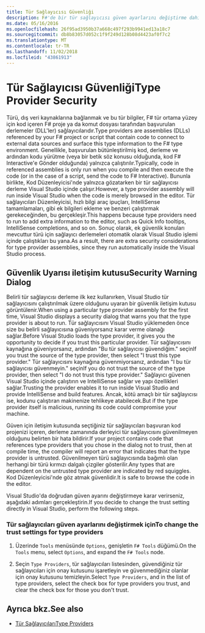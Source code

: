```yaml
---
title: Tür Sağlayıcısı Güvenliği
description: F#'de bir tür sağlayıcısı güven ayarlarını değiştirme dahil olmak üzere, tür sağlayıcısı güvenliği hakkında bilgi edinin.
ms.date: 05/16/2016
ms.openlocfilehash: 26f95ad3950b37a668c497f293b9941ed13a18c7
ms.sourcegitcommit: db8b83057d052c1f9f249d128b08d4423af0f7c2
ms.translationtype: MT
ms.contentlocale: tr-TR
ms.lasthandoff: 11/02/2018
ms.locfileid: "43861913"
---
```

# <a name="type-provider-security"></a><span data-ttu-id="5b236-103">Tür Sağlayıcısı Güvenliği</span><span class="sxs-lookup"><span data-stu-id="5b236-103">Type Provider Security</span></span>

<span data-ttu-id="5b236-104">Türü, dış veri kaynaklarına bağlanmak ve bu tür bilgiler, F# tür ortama yüzey için kod içeren F# proje ya da komut dosyası tarafından başvurulan derlemeler (DLL'ler) sağlayıcılarıdır.</span><span class="sxs-lookup"><span data-stu-id="5b236-104">Type providers are assemblies (DLLs) referenced by your F# project or script that contain code to connect to external data sources and surface this type information to the F# type environment.</span></span> <span data-ttu-id="5b236-105">Genellikle, başvurulan bütünleştirilmiş kod, derleme ve ardından kodu yürütme (veya bir betik söz konusu olduğunda, kod F# Interactive'e Gönder olduğunda) yalnızca çalıştırılır.</span><span class="sxs-lookup"><span data-stu-id="5b236-105">Typically, code in referenced assemblies is only run when you compile and then execute the code (or in the case of a script, send the code to F# Interactive).</span></span> <span data-ttu-id="5b236-106">Bununla birlikte, Kod Düzenleyicisi'nde yalnızca gözatarken bir tür sağlayıcısı derleme Visual Studio içinde çalışır.</span><span class="sxs-lookup"><span data-stu-id="5b236-106">However, a type provider assembly will run inside Visual Studio when the code is merely browsed in the editor.</span></span> <span data-ttu-id="5b236-107">Tür sağlayıcıları Düzenleyicisi, hızlı bilgi araç ipuçları, IntelliSense tamamlamaları, gibi ek bilgileri ekleme ve benzeri çalıştırmak gerekeceğinden, bu gerçekleşir.</span><span class="sxs-lookup"><span data-stu-id="5b236-107">This happens because type providers need to run to add extra information to the editor, such as Quick Info tooltips, IntelliSense completions, and so on.</span></span> <span data-ttu-id="5b236-108">Sonuç olarak, ek güvenlik konuları mevcuttur türü için sağlayıcı derlemeleri otomatik olarak Visual Studio işlemi içinde çalıştıkları bu yana.</span><span class="sxs-lookup"><span data-stu-id="5b236-108">As a result, there are extra security considerations for type provider assemblies, since they run automatically inside the Visual Studio process.</span></span>

## <a name="security-warning-dialog"></a><span data-ttu-id="5b236-109">Güvenlik Uyarısı iletişim kutusu</span><span class="sxs-lookup"><span data-stu-id="5b236-109">Security Warning Dialog</span></span>

<span data-ttu-id="5b236-110">Belirli tür sağlayıcısı derleme ilk kez kullanırken, Visual Studio tür sağlayıcısını çalıştırılmak üzere olduğunu uyaran bir güvenlik iletişim kutusu görüntülenir.</span><span class="sxs-lookup"><span data-stu-id="5b236-110">When using a particular type provider assembly for the first time, Visual Studio displays a security dialog that warns you that the type provider is about to run.</span></span> <span data-ttu-id="5b236-111">Tür sağlayıcısını Visual Studio yüklemeden önce size bu belirli sağlayıcısına güveniyorsanız karar verme olanağı sağlar.</span><span class="sxs-lookup"><span data-stu-id="5b236-111">Before Visual Studio loads the type provider, it gives you the opportunity to decide if you trust this particular provider.</span></span> <span data-ttu-id="5b236-112">Tür sağlayıcısını kaynağına güveniyorsanız, ardından "Bu tür sağlayıcısı güvendiğim." seçin</span><span class="sxs-lookup"><span data-stu-id="5b236-112">If you trust the source of the type provider, then select "I trust this type provider."</span></span> <span data-ttu-id="5b236-113">Tür sağlayıcısını kaynağına güvenmiyorsanız, ardından "I bu tür sağlayıcısı güvenmeyin." seçin</span><span class="sxs-lookup"><span data-stu-id="5b236-113">If you do not trust the source of the type provider, then select "I do not trust this type provider."</span></span> <span data-ttu-id="5b236-114">Sağlayıcı güvenen Visual Studio içinde çalıştırın ve IntelliSense sağlar ve yapı özellikleri sağlar.</span><span class="sxs-lookup"><span data-stu-id="5b236-114">Trusting the provider enables it to run inside Visual Studio and provide IntelliSense and build features.</span></span> <span data-ttu-id="5b236-115">Ancak, kötü amaçlı bir tür sağlayıcısı ise, kodunu çalıştıran makinenize tehlikeye atabilecek.</span><span class="sxs-lookup"><span data-stu-id="5b236-115">But if the type provider itself is malicious, running its code could compromise your machine.</span></span>

<span data-ttu-id="5b236-116">Güven için iletişim kutusunda seçtiğiniz tür sağlayıcıları başvuran kod projenizi içeren, derleme zamanında derleyici tür sağlayıcısını güvenilmeyen olduğunu belirten bir hata bildirir.</span><span class="sxs-lookup"><span data-stu-id="5b236-116">If your project contains code that references type providers that you chose in the dialog not to trust, then at compile time, the compiler will report an error that indicates that the type provider is untrusted.</span></span> <span data-ttu-id="5b236-117">Güvenilmeyen türü sağlayıcısında bağımlı olan herhangi bir türü kırmızı dalgalı çizgiler gösterilir.</span><span class="sxs-lookup"><span data-stu-id="5b236-117">Any types that are dependent on the untrusted type provider are indicated by red squiggles.</span></span> <span data-ttu-id="5b236-118">Kod Düzenleyicisi'nde göz atmak güvenlidir.</span><span class="sxs-lookup"><span data-stu-id="5b236-118">It is safe to browse the code in the editor.</span></span>

<span data-ttu-id="5b236-119">Visual Studio'da doğrudan güven ayarını değiştirmeye karar verirseniz, aşağıdaki adımları gerçekleştirin.</span><span class="sxs-lookup"><span data-stu-id="5b236-119">If you decide to change the trust setting directly in Visual Studio, perform the following steps.</span></span>

### <a name="to-change-the-trust-settings-for-type-providers"></a><span data-ttu-id="5b236-120">Tür sağlayıcıları güven ayarlarını değiştirmek için</span><span class="sxs-lookup"><span data-stu-id="5b236-120">To change the trust settings for type providers</span></span>

1. <span data-ttu-id="5b236-121">Üzerinde `Tools` menüsünde `Options`, genişletin `F# Tools` düğümü.</span><span class="sxs-lookup"><span data-stu-id="5b236-121">On the `Tools` menu, select `Options`, and expand the `F# Tools` node.</span></span>

2. <span data-ttu-id="5b236-122">Seçin `Type Providers`, tür sağlayıcıları listesinden, güvendiğiniz tür sağlayıcıları için onay kutusunu işaretleyin ve güvenmediğiniz olanlar için onay kutusunu temizleyin.</span><span class="sxs-lookup"><span data-stu-id="5b236-122">Select `Type Providers`, and in the list of type providers, select the check box for type providers you trust, and clear the check box for those you don't trust.</span></span>

## <a name="see-also"></a><span data-ttu-id="5b236-123">Ayrıca bkz.</span><span class="sxs-lookup"><span data-stu-id="5b236-123">See also</span></span>

- [<span data-ttu-id="5b236-124">Tür Sağlayıcıları</span><span class="sxs-lookup"><span data-stu-id="5b236-124">Type Providers</span></span>](index.md)
